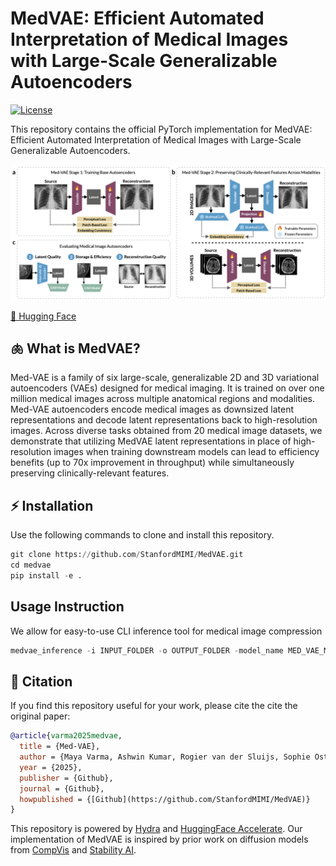 # MedVAE: Efficient Automated Interpretation of Medical Images with Large-Scale Generalizable Autoencoders
[![License](https://img.shields.io/github/license/stanfordmimi/medvae?style=for-the-badge)](LICENSE)

This repository contains the official PyTorch implementation for MedVAE: Efficient Automated Interpretation of Medical Images with Large-Scale Generalizable Autoencoders.

![Overview](assets/overview.png "")

[🤗 Hugging Face](https://huggingface.co/ashwinkumargb/MedVAE)

## 🫁 What is MedVAE?

Med-VAE is a family of six large-scale, generalizable 2D and 3D variational autoencoders (VAEs) designed for medical imaging. It is trained on over one million medical images across multiple anatomical regions and modalities. Med-VAE autoencoders encode medical images as downsized latent representations and decode latent representations back to high-resolution images. Across diverse tasks obtained from 20 medical image datasets, we demonstrate that utilizing MedVAE latent representations in place of high-resolution images when training downstream models can lead to efficiency benefits (up to 70x improvement in throughput) while simultaneously preserving clinically-relevant features.

## ⚡️ Installation
Use the following commands to clone and install this repository.
```python
git clone https://github.com/StanfordMIMI/MedVAE.git
cd medvae
pip install -e .
```

## Usage Instruction

We allow for easy-to-use CLI inference tool for medical image compression

```python
medvae_inference -i INPUT_FOLDER -o OUTPUT_FOLDER -model_name MED_VAE_MODEL -modality MODALITY
```

## 📎 Citation
If you find this repository useful for your work, please cite the cite the original paper:

```bibtex
@article{varma2025medvae,
  title = {Med-VAE},
  author = {Maya Varma, Ashwin Kumar, Rogier van der Sluijs, Sophie Ostmeier, Louis Blankemeier, Pierre Chambon, Christian Bluethgen, Jip Prince, Curtis Langlotz, Akshay Chaudhari},
  year = {2025},
  publisher = {Github},
  journal = {Github},
  howpublished = {[Github](https://github.com/StanfordMIMI/MedVAE)}
}
```

This repository is powered by [Hydra](https://github.com/facebookresearch/hydra) and [HuggingFace Accelerate](https://github.com/huggingface/accelerate). Our implementation of MedVAE is inspired by prior work on diffusion models from [CompVis](https://github.com/CompVis/latent-diffusion) and [Stability AI](https://github.com/Stability-AI/stablediffusion).